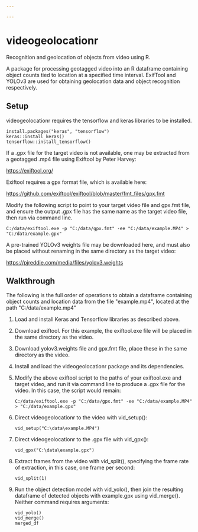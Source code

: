 ```yaml
---

---
```


# videogeolocationr

Recognition and geolocation of objects from video using R.

A package for processing geotagged video into an R dataframe containing object counts tied to location at a specified time interval. ExifTool and YOLOv3 are used for obtaining geolocation data and object recognition respectively.

## Setup

videogeolocationr requires the tensorflow and keras libraries to be installed.

```{r}
install.packages("keras", "tensorflow")
keras::install_keras()
tensorflow::install_tensorflow()
```

If a .gpx file for the target video is not available, one may be extracted from a geotagged .mp4 file using Exiftool by Peter Harvey:

<https://exiftool.org/>

Exiftool requires a gpx format file, which is available here:

<https://github.com/exiftool/exiftool/blob/master/fmt_files/gpx.fmt>

Modify the following script to point to your target video file and gpx.fmt file, and ensure the output .gpx file has the same name as the target video file, then run via command line.

    C:/data/exiftool.exe -p "C:/data/gpx.fmt" -ee "C:/data/example.MP4" > "C:/data/example.gpx"

A pre-trained YOLOv3 weights file may be downloaded here, and must also be placed without renaming in the same directory as the target video:

<https://pjreddie.com/media/files/yolov3.weights>

## Walkthrough

The following is the full order of operations to obtain a dataframe containing object counts and location data from the file "example.mp4", located at the path "C:/data/example.mp4"

1.  Load and install Keras and Tensorflow libraries as described above.

2.  Download exiftool. For this example, the exiftool.exe file will be placed in the same directory as the video.

3.  Download yolov3.weights file and gpx.fmt file, place these in the same directory as the video.

4.  Install and load the videogeolocationr package and its dependencies.

5.  Modify the above exiftool script to the paths of your exiftool.exe and target video, and run it via command line to produce a .gpx file for the video. In this case, the script would remain:

        C:/data/exiftool.exe -p "C:/data/gpx.fmt" -ee "C:/data/example.MP4" > "C:/data/example.gpx"

6.  Direct videogeolocationr to the video with vid_setup():

    ```{r}
    vid_setup("C:\data\example.MP4")
    ```

7.  Direct videogeolocationr to the .gpx file with vid_gpx():

    ```{r}
    vid_gpx("C:\data\example.gpx")
    ```

8.  Extract frames from the video with vid_split(), specifying the frame rate of extraction, in this case, one frame per second:

    ```{r}
    vid_split(1)
    ```

9.  Run the object detection model with vid_yolo(), then join the resulting dataframe of detected objects with example.gpx using vid_merge(). Neither command requires arguments:

    ```{r}
    vid_yolo()
    vid_merge()
    merged_df
    ```

